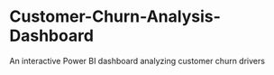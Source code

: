# Customer-Churn-Analysis-Dashboard
An interactive Power BI dashboard analyzing customer churn drivers
